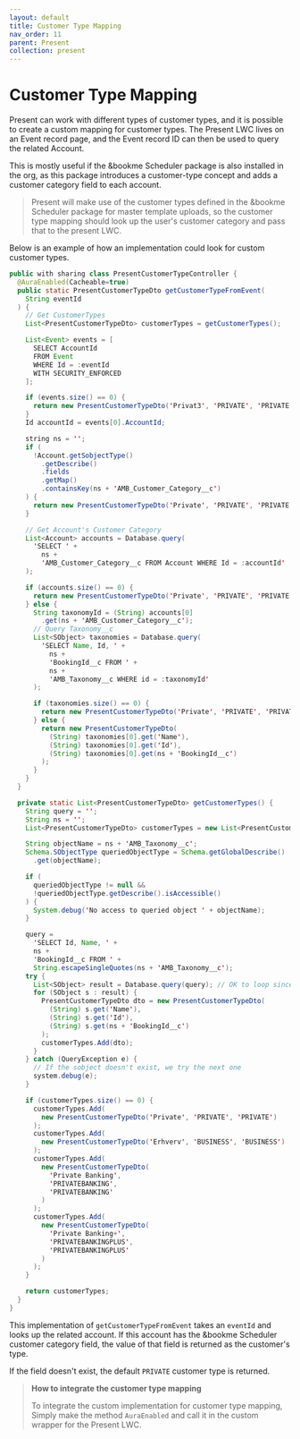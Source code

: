 ```yaml
---
layout: default
title: Customer Type Mapping
nav_order: 11
parent: Present
collection: present
---
```


# Customer Type Mapping

Present can work with different types of customer types, and it is possible to create a custom mapping for customer types.
The Present LWC lives on an Event record page, and the Event record ID can then be used to query the related Account.

This is mostly useful if the &bookme Scheduler package is also installed in the org,
as this package introduces a customer-type concept and adds a customer category field to each account.

> Present will make use of the customer types defined in the &bookme Scheduler package for master template uploads,
so the customer type mapping should look up the user's customer category and pass that to the present LWC.

Below is an example of how an implementation could look for custom customer types.
```java
public with sharing class PresentCustomerTypeController {
  @AuraEnabled(Cacheable=true)
  public static PresentCustomerTypeDto getCustomerTypeFromEvent(
    String eventId
  ) {
    // Get CustomerTypes
    List<PresentCustomerTypeDto> customerTypes = getCustomerTypes();

    List<Event> events = [
      SELECT AccountId
      FROM Event
      WHERE Id = :eventId
      WITH SECURITY_ENFORCED
    ];

    if (events.size() == 0) {
      return new PresentCustomerTypeDto('Privat3', 'PRIVATE', 'PRIVATE');
    }
    Id accountId = events[0].AccountId;

    string ns = '';
    if (
      !Account.getSobjectType()
        .getDescribe()
        .fields
        .getMap()
        .containsKey(ns + 'AMB_Customer_Category__c')
    ) {
      return new PresentCustomerTypeDto('Private', 'PRIVATE', 'PRIVATE');
    }

    // Get Account's Customer Category
    List<Account> accounts = Database.query(
      'SELECT ' +
        ns +
        'AMB_Customer_Category__c FROM Account WHERE Id = :accountId'
    );

    if (accounts.size() == 0) {
      return new PresentCustomerTypeDto('Private', 'PRIVATE', 'PRIVATE');
    } else {
      String taxonomyId = (String) accounts[0]
        .get(ns + 'AMB_Customer_Category__c');
      // Query Taxonomy__c
      List<SObject> taxonomies = Database.query(
        'SELECT Name, Id, ' +
          ns +
          'BookingId__c FROM ' +
          ns +
          'AMB_Taxonomy__c WHERE id = :taxonomyId'
      );

      if (taxonomies.size() == 0) {
        return new PresentCustomerTypeDto('Private', 'PRIVATE', 'PRIVATE');
      } else {
        return new PresentCustomerTypeDto(
          (String) taxonomies[0].get('Name'),
          (String) taxonomies[0].get('Id'),
          (String) taxonomies[0].get(ns + 'BookingId__c')
        );
      }
    }
  }

  private static List<PresentCustomerTypeDto> getCustomerTypes() {
    String query = '';
    String ns = '';
    List<PresentCustomerTypeDto> customerTypes = new List<PresentCustomerTypeDto>();

    String objectName = ns + 'AMB_Taxonomy__c';
    Schema.SObjectType queriedObjectType = Schema.getGlobalDescribe()
      .get(objectName);

    if (
      queriedObjectType != null &&
      !queriedObjectType.getDescribe().isAccessible()
    ) {
      System.debug('No access to queried object ' + objectName);
    }

    query =
      'SELECT Id, Name, ' +
      ns +
      'BookingId__c FROM ' +
      String.escapeSingleQuotes(ns + 'AMB_Taxonomy__c');
    try {
      List<SObject> result = Database.query(query); // OK to loop since it loops over a constant list
      for (SObject s : result) {
        PresentCustomerTypeDto dto = new PresentCustomerTypeDto(
          (String) s.get('Name'),
          (String) s.get('Id'),
          (String) s.get(ns + 'BookingId__c')
        );
        customerTypes.Add(dto);
      }
    } catch (QueryException e) {
      // If the sobject doesn't exist, we try the next one
      system.debug(e);
    }

    if (customerTypes.size() == 0) {
      customerTypes.Add(
        new PresentCustomerTypeDto('Private', 'PRIVATE', 'PRIVATE')
      );
      customerTypes.Add(
        new PresentCustomerTypeDto('Erhverv', 'BUSINESS', 'BUSINESS')
      );
      customerTypes.Add(
        new PresentCustomerTypeDto(
          'Private Banking',
          'PRIVATEBANKING',
          'PRIVATEBANKING'
        )
      );
      customerTypes.Add(
        new PresentCustomerTypeDto(
          'Private Banking+',
          'PRIVATEBANKINGPLUS',
          'PRIVATEBANKINGPLUS'
        )
      );
    }

    return customerTypes;
  }
}
```
This implementation of `getCustomerTypeFromEvent` takes an `eventId` and looks up the related account.
If this account has the &bookme Scheduler customer category field, the value of that field is returned as the customer's type.

If the field doesn't exist, the default `PRIVATE` customer type is returned.

> **How to integrate the customer type mapping**
>
> To integrate the custom implementation for customer type mapping,
> Simply make the method `AuraEnabled` and call it in the custom wrapper for the Present LWC.
